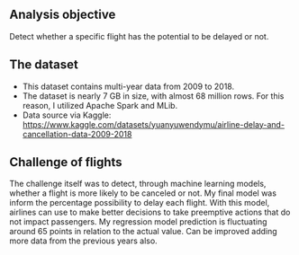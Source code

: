 ## Analysis objective
Detect whether a specific flight has the potential to be delayed or not.

## The dataset
- This dataset contains multi-year data from 2009 to 2018.
- The dataset is nearly 7 GB in size, with almost 68 million rows. For this reason, I utilized Apache Spark and MLib.
- Data source via Kaggle: https://www.kaggle.com/datasets/yuanyuwendymu/airline-delay-and-cancellation-data-2009-2018

## Challenge of flights
The challenge itself was to detect, through machine learning models, whether a flight is more likely to be canceled or not. My final model was inform the percentage possibility to delay each flight.
With this model, airlines can use to make better decisions to take preemptive actions that do not impact passengers.
My regression model prediction is fluctuating around 65 points in relation to the actual value. Can be improved adding more data from the previous years also.
